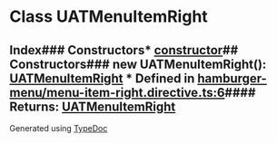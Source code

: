 # Class UATMenuItemRight
## Index### Constructors* [constructor](_hamburger_menu_menu_item_right_directive_.uatmenuitemright.html#constructor)## Constructors### new UATMenuItemRight(): [UATMenuItemRight](_hamburger_menu_menu_item_right_directive_.uatmenuitemright.html)  * Defined in [hamburger-menu/menu-item-right.directive.ts:6](https://github.com/tme321/Unopinionated-Angular/blob/16a724b/src/lib/hamburger-menu/menu-item-right.directive.ts#L6)#### Returns: [UATMenuItemRight](_hamburger_menu_menu_item_right_directive_.uatmenuitemright.html)
Generated using [TypeDoc](http://typedoc.io)